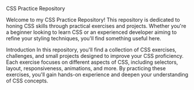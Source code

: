CSS Practice Repository

Welcome to my CSS Practice Repository!
This repository is dedicated to honing CSS skills through practical exercises and projects. Whether you're a beginner looking to learn CSS or an experienced developer aiming to refine your styling techniques, you'll find something useful here.

Introduction
In this repository, you'll find a collection of CSS exercises, challenges, and small projects designed to improve your CSS proficiency. Each exercise focuses on different aspects of CSS, including selectors, layout, responsiveness, animations, and more. By practicing these exercises, you'll gain hands-on experience and deepen your understanding of CSS concepts.
